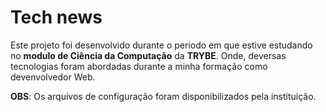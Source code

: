 # Tech news

Este projeto foi desenvolvido durante o periodo em que estive estudando no **modulo de Ciência da Computação** da **TRYBE**. Onde, deversas tecnologias foram abordadas durante a minha formação como devenvolvedor Web.

**OBS**: Os arquivos de configuração foram disponibilizados pela instituição.
